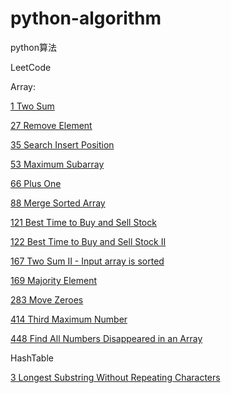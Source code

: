 # python-algorithm

python算法

LeetCode

Array:

[1 Two Sum](/leetcode/Algorithms/Array/1_TwoSum.py)

[27 Remove Element](/leetcode/Algorithms/Array/27_RemoveElement.py)

[35 Search Insert Position](/leetcode/Algorithms/Array/35.py)

[53 Maximum Subarray](/leetcode/Algorithms/Array/53.py)

[66 Plus One](/leetcode/Algorithms/Array/66.py)

[88 Merge Sorted Array](/leetcode/Algorithms/Array/88.py)

[121 Best Time to Buy and Sell Stock](/leetcode/Algorithms/Array/121.py)

[122 Best Time to Buy and Sell Stock II](/leetcode/Algorithms/Array/122.py)

[167 Two Sum II - Input array is sorted](/leetcode/Algorithms/Array/167.py)

[169 Majority Element](/leetcode/Algorithms/Array/169.py)

[283 Move Zeroes](/leetcode/Algorithms/Array/283.py)

[414 Third Maximum Number](/leetcode/Algorithms/Array/283.py)

[448 Find All Numbers Disappeared in an Array](/leetcode/Algorithms/Array/448.py)

HashTable

[3 Longest Substring Without Repeating Characters](/leetcode/Algorithms/HashTable/3_LongestSubstringWithoutRepeatingCharacters.py)
